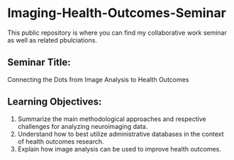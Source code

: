 # Imaging-Health-Outcomes-Seminar

This public repository is where you can find my collaborative work seminar as well as related pbulciations.

## Seminar Title: 
Connecting the Dots from Image Analysis to Health Outcomes

## Learning Objectives: 
1)	Summarize the main methodological approaches and respective challenges for analyzing neuroimaging data.
2)	Understand how to best utilize administrative databases in the context of health outcomes research.
3)	Explain how image analysis can be used to improve health outcomes.
